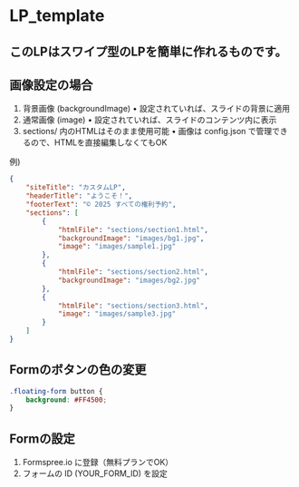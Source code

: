 # LP_template

## このLPはスワイプ型のLPを簡単に作れるものです。

## 画像設定の場合

1.	背景画像 (backgroundImage)
	•	設定されていれば、スライドの背景に適用
2.	通常画像 (image)
	•	設定されていれば、スライドのコンテンツ内に表示
3.	sections/ 内のHTMLはそのまま使用可能
	•	画像は config.json で管理できるので、HTMLを直接編集しなくてもOK

例)
```config.json
{
    "siteTitle": "カスタムLP",
    "headerTitle": "ようこそ！",
    "footerText": "© 2025 すべての権利予約",
    "sections": [
        {
            "htmlFile": "sections/section1.html",
            "backgroundImage": "images/bg1.jpg",
            "image": "images/sample1.jpg"
        },
        {
            "htmlFile": "sections/section2.html",
            "backgroundImage": "images/bg2.jpg"
        },
        {
            "htmlFile": "sections/section3.html",
            "image": "images/sample3.jpg"
        }
    ]
}
```

## Formのボタンの色の変更

```css
.floating-form button {
    background: #FF4500;
}
```

## Formの設定
1.	Formspree.io に登録（無料プランでOK）
2.	フォームの ID (YOUR_FORM_ID) を設定